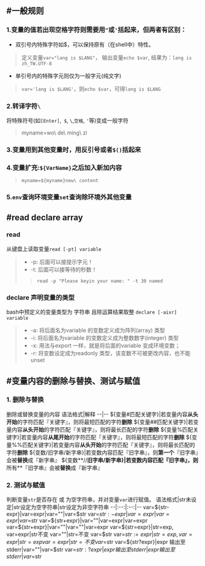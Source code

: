 ## #一般规则
### 1.变量的值若出现空格字符则需要用`"`或`'`括起来，但两者有区别：  
* 双引号内特殊字符如$，可以保持原有（在shell中）特性。
>定义变量`var="lang is $LANG"`，  输出变量`echo $var`, 结果为：`lang is zh_TW.UTF-8`  
* 单引号内的特殊字元则仅为一般字元(纯文字)
>`var='lang is $LANG'`，则`echo $var`，可得`lang is $LANG`
### 2.转译字符`\`
将特殊符号(如`[Enter]`,` $`, `\`,`空格`, `'`等)变成一般字符  
>myname=wo\ de\ ming\ zi
### 3.变量用到其他变量时，用反引号或者`$()`括起来
### 4.变量扩充:`${VarName}`之后加入新加内容
>`myname=${myname}new\ content` 
### 5.`env`查询环境变量`set`查询除环境外其他变量
## #read declare array
### read
从键盘上读取变量`read [-pt] variable`  
>* -p: 后面可以接提示字元！  
>* -t: 后面可以接等待的秒数！
>>`read -p "Please keyin your name: " -t 30 named`  
### declare 声明变量的类型
bash中预定义的变量类型为 字符串 且除运算结果取整
`declare [-aixr] variable`  
>* -a: 将后面名为variable 的变数定义成为阵列(array) 类型
>* -i: 将后面名为variable 的变数定义成为整数数字(integer) 类型
>* -x: 用法与export 一样，就是将后面的variable 变成环境变数；
>* -r: 将变数设定成为readonly 类型，该变数不可被更改内容，也不能unset
## #变量内容的删除与替换、测试与赋值
### 1. 删除与替换
删除或替换变量的内容
语法格式|解释
--|--
${变量#匹配关键字}|若变量内容**从头开始**的字符匹配『关键字』，则将最短匹配的字符**删除**
${变量##匹配关键字}|若变量内容**从头开始**的字符匹配『关键字』，则将最长匹配的字符**删除**
${变量%匹配关键字}|若变量内容**从尾开始**的字符匹配『关键字』，则将最短匹配的字符**删除**
${变量%%匹配关键字}|若变量内容**从头开始**的字符匹配『关键字』，则将最长匹配的字符**删除**
${变数/旧字串/新字串}|若变数内容匹配『旧字串』，则**第一个**『旧字串』会被**替换**成『新字串』
${变数**//**旧字串/新字串}|若变数内容匹配『旧字串』，则**所有**『旧字串』会被**替换**成『新字串』

### 2. 测试与赋值
判断变量`str`是否存在 或 为空字符串，并对变量`var`进行赋值。
语法格式|str未设定|str设定为空字符串|str设定为非空字符串
--|:--:|:--:|--
var=${str-expr}|var=expr|var=""|var=$str
var=${str:-expr}|var=expr|var=expr|var=$str
var=${str+expr}|var=""|var=expr|var=expr
var=${str+expr}|var=""|var=""|var=expr
var=${str=expr}|str=exp,  var=expr|str不变  var=""|str=不变  var=$str
var=${str:=expr}|str=exp,  var=expr|str=exp  var=expr|str=不变  var=$str
var=${str?expr}|expr 输出至stderr|var=""|var=$str
var=${str:?expr}|expr 输出至stderr|expr 输出至stderr|var=$str

